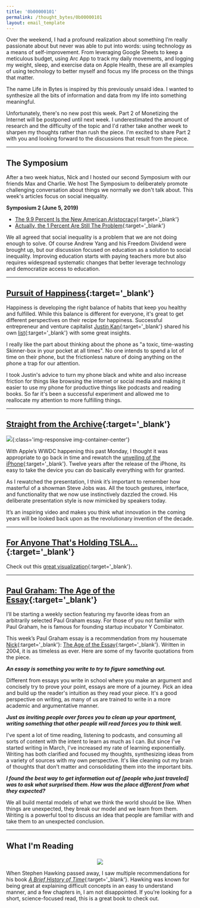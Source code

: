 ```yaml
---
title: '0b00000101'
permalink: /thought_bytes/0b00000101
layout: email_template
---
```

Over the weekend, I had a profound realization about something I’m really passionate about but never was able to put into words: using technology as a means of self-improvement. From leveraging Google Sheets to keep a meticulous budget, using Arc App to track my daily movements, and logging my weight, sleep, and exercise data on Apple Health, these are all examples of using technology to better myself and focus my life process on the things that matter.

The name Life in Bytes is inspired by this previously unsaid idea. I wanted to synthesize all the bits of information and data from my life into something meaningful.

Unfortunately, there's no new post this week. Part 2 of Monetizing the Internet will be postponed until next week. I underestimated the amount of research and the difficulty of the topic and I'd rather take another week to sharpen my thoughts rather than rush the piece. I'm excited to share Part 2 with you and looking forward to the discussions that result from the piece.

<hr class='post-hr'/>

## The Symposium

After a two week hiatus, Nick and I hosted our second Symposium with our friends Max and Charlie. We host The Symposium to deliberately promote challenging conversation about things we normally we don't talk about. This week's articles focus on social inequality.

**Symposium 2 (June 5, 2019)**
* [The 9.9 Percent Is the New American Aristocracy](https://www.theatlantic.com/magazine/archive/2018/06/the-birth-of-a-new-american-aristocracy/559130/){:target='_blank'}
* [Actually, the 1 Percent Are Still The Problem](https://slate.com/business/2018/05/forget-the-atlantics-9-9-percent-the-1-percent-are-still-the-problem.html){:target='_blank'}

We all agreed that social inequality is a problem that we are not doing enough to solve. Of course Andrew Yang and his Freedom Dividend were brought up, but our discussion focused on education as a solution to social inequality. Improving education starts with paying teachers more but also requires widespread systematic changes that better leverage technology and democratize access to education.

<hr class='post-hr'/>

## [**Pursuit of Happiness**](https://justinkan.com/feeling-good-justins-program-b77c70437ee2){:target='_blank'}

Happiness is developing the right balance of habits that keep you healthy and fulfilled. While this balance is different for everyone, it's great to get different perspectives on their recipe for happiness. Successful entrepreneur and venture capitalist [Justin Kan](https://twitter.com/justinkan){:target='_blank'} shared his own [list](https://justinkan.com/feeling-good-justins-program-b77c70437ee2){:target='_blank'} with some great insights.

I really like the part about thinking about the phone as "a toxic, time-wasting Skinner-box in your pocket at all times". No one intends to spend a lot of time on their phone, but the frictionless nature of doing anything on the phone a trap for our attention.

I took Justin's advice to turn my phone black and white and also increase friction for things like browsing the internet or social media and making it easier to use my phone for productive things like podcasts and reading books. So far it's been a successful experiment and allowed me to reallocate my attention to more fulfilling things.

<hr class='post-hr'/>

## [**Straight from the Archive**](https://youtu.be/vN4U5FqrOdQ){:target='_blank'}

![](https://kevinarifin.com/images/thought_bytes/jobs-iphone.jpg){:class='img-responsive img-container-center'}

With Apple’s WWDC happening this past Monday, I thought it was appropriate to go back in time and rewatch the [unveiling of the iPhone](https://youtu.be/vN4U5FqrOdQ){:target='_blank'}. Twelve years after the release of the iPhone, its easy to take the device you can do basically everything with for granted.

As I rewatched the presentation, I think it’s important to remember how masterful of a showman Steve Jobs was. All the touch gestures, interface, and functionality that we now use instinctively dazzled the crowd. His deliberate presentation style is now mimicked by speakers today.

It’s an inspiring video and makes you think what innovation in the coming years will be looked back upon as the revolutionary invention of the decade.

<hr class='post-hr'/>

## [**For Anyone That's Holding TSLA...**](https://public.flourish.studio/visualisation/374245/?utm_source=share&utm_medium=ios_app){:target='_blank'}

<div class="flourish-embed flourish-bar_race" data-src="visualisation/374245"></div><script src="https://public.flourish.studio/resources/embed.js"></script>

Check out this [great visualization](https://public.flourish.studio/visualisation/374245/?utm_source=share&utm_medium=ios_app){:target='_blank'}.

<hr class='post-hr'/>

## [**Paul Graham: The Age of the Essay**](http://www.paulgraham.com/essay.html){:target='_blank'}

I’ll be starting a weekly section featuring my favorite ideas from an arbitrarily selected Paul Graham essay. For those of you not familiar with Paul Graham, he is famous for founding startup incubator Y Combinator.

This week’s Paul Graham essay is a recommendation from my housemate [Nick](https://nickchua.me){:target='_blank'}: [The Age of the Essay](http://www.paulgraham.com/essay.html){:target='_blank'}. Written in 2004, it is as timeless as ever. Here are some of my favorite quotations from the piece.

***An essay is something you write to try to figure something out.***

Different from essays you write in school where you make an argument and concisely try to prove your point, essays are more of a journey. Pick an idea and build up the reader's intuition as they read your piece. It's a good perspective on writing, as many of us are trained to write in a more academic and argumentative manner.

***Just as inviting people over forces you to clean up your apartment, writing something that other people will read forces you to think well.***

I've spent a lot of time reading, listening to podcasts, and consuming all sorts of content with the intent to learn as much as I can. But since I've started writing in March, I've increased my rate of learning exponentially. Writing has both clarified and focused my thoughts, synthesizing ideas from a variety of sources with my own perspective. It's like cleaning out my brain of thoughts that don't matter and consolidating them into the important bits.

***I found the best way to get information out of [people who just traveled] was to ask what surprised them. How was the place different from what they expected?***

We all build mental models of what we think the world should be like. When things are unexpected, they break our model and we learn from them. Writing is a powerful tool to discuss an idea that people are familiar with and take them to an unexpected conclusion.

<hr class='post-hr'/>

## What I'm Reading
<center>
<img src='https://kevinarifin.com/images/thought_bytes/history-of-time.jpg' class="img-responsive img-container-center" style='max-width:164px; margin-top: 5px'/>
</center>

When Stephen Hawking passed away, I saw multiple recommendations for his book [*A Brief History of Time*](https://www.amazon.com/Brief-History-Time-Stephen-Hawking/dp/0553380168){:target='_blank'}. Hawking was known for being great at explaining difficult concepts in an easy to understand manner, and a few chapters in, I am not disappointed. If you're looking for a short, science-focused read, this is a great book to check out.



<!-- A great read forwarded from my friend [Nick](https://nickchua.me){:target='_blank'}, -->